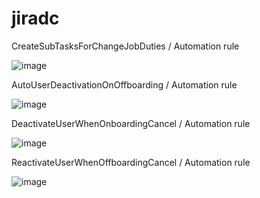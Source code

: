 # jiradc

CreateSubTasksForChangeJobDuties / Automation rule

![image](https://github.com/user-attachments/assets/1814c9f8-43a4-4e48-8f07-f2d0782184d8)

AutoUserDeactivationOnOffboarding / Automation rule

![image](https://github.com/user-attachments/assets/1aafd3a2-3661-4ef7-9773-3a3a49f6ae97)

DeactivateUserWhenOnboardingCancel / Automation rule

![image](https://github.com/user-attachments/assets/f986e394-5877-4b40-8780-51e19795c78e)

ReactivateUserWhenOffboardingCancel / Automation rule

![image](https://github.com/user-attachments/assets/4ff5252d-7007-4fe1-884a-ec6b2b2ce306)

